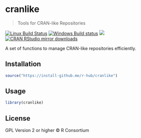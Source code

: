 
# cranlike

> Tools for CRAN-like Repositories

[![Linux Build Status](https://travis-ci.org/r-hub/cranlike.svg?branch=master)](https://travis-ci.org/r-hub/cranlike)
[![Windows Build status](https://ci.appveyor.com/api/projects/status/github/r-hub/cranlike?svg=true)](https://ci.appveyor.com/project/gaborcsardi/cranlike)
[![](http://www.r-pkg.org/badges/version/cranlike)](http://www.r-pkg.org/pkg/cranlike)
[![CRAN RStudio mirror downloads](http://cranlogs.r-pkg.org/badges/cranlike)](http://www.r-pkg.org/pkg/cranlike)


A set of functions to manage CRAN-like repositories efficiently.

## Installation

```r
source("https://install-github.me/r-hub/cranlike")
```

## Usage

```r
library(cranlike)
```

## License

GPL Version 2 or higher © R Consortium
